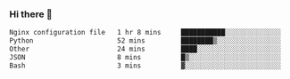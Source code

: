 ### Hi there 👋

<!--START_SECTION:waka-->

```txt
Nginx configuration file   1 hr 8 mins     ███████████░░░░░░░░░░░░░░   43.34 %
Python                     52 mins         ████████▒░░░░░░░░░░░░░░░░   32.99 %
Other                      24 mins         ████░░░░░░░░░░░░░░░░░░░░░   15.47 %
JSON                       8 mins          █▒░░░░░░░░░░░░░░░░░░░░░░░   05.53 %
Bash                       3 mins          ▓░░░░░░░░░░░░░░░░░░░░░░░░   02.12 %
```

<!--END_SECTION:waka-->
